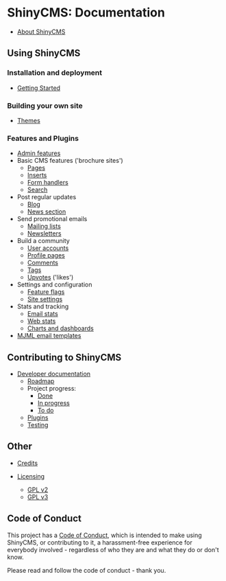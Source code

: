 # ShinyCMS: Documentation

* [About ShinyCMS](../README.md)


## Using ShinyCMS

### Installation and deployment

* [Getting Started](GettingStarted.md)

### Building your own site

* [Themes](Themes.md)

### Features and Plugins

* [Admin features](features/AdminFeatures.md)
* Basic CMS features ('brochure sites')
  * [Pages](plugins/ShinyPages.md)
  * [Inserts](plugins/ShinyInserts.md)
  * [Form handlers](plugins/ShinyForms.md)
  * [Search](plugins/ShinySearch.md)
* Post regular updates
  * [Blog](plugins/ShinyBlog.md)
  * [News section](plugins/ShinyNews.md)
* Send promotional emails
  * [Mailing lists](plugins/ShinyLists.md)
  * [Newsletters](plugins/ShinyNewsletters.md)
* Build a community
  * [User accounts](features/UserAccounts.md)
  * [Profile pages](plugins/ShinyProfiles.md)
  * [Comments](features/Comments.md)
  * [Tags](features/Tags.md)
  * [Upvotes](features/Upvotes.md) ('likes')
* Settings and configuration
  * [Feature flags](features/FeatureFlags.md)
  * [Site settings](features/SiteSettings.md)
* Stats and tracking
  * [Email stats](features/EmailStats.md)
  * [Web stats](features/WebStats.md)
  * [Charts and dashboards](features/Charts.md)
* [MJML email templates](features/MJML.md)


## Contributing to ShinyCMS

* [Developer documentation](Developers/index.md)
  * [Roadmap](Developers/Roadmap.md)
  * Project progress:
    * [Done](Developers/done.md)
    * [In progress](Developers/in-progress.md)
    * [To do](Developers/TODO.md)
  * [Plugins](Developers/Plugins.md)
  * [Testing](Developers/Testing.md)


## Other

* [Credits](credits.md)

* [Licensing](Licensing/index.md)
  * [GPL v2](Licensing/gnu-gpl-v2.0.md)
  * [GPL v3](Licensing/gnu-gpl-v3.0.md)


## Code of Conduct

This project has a [Code of Conduct](code-of-conduct.md), which is intended
to make using ShinyCMS, or contributing to it, a harassment-free experience for
everybody involved - regardless of who they are and what they do or don't know.

Please read and follow the code of conduct - thank you.

